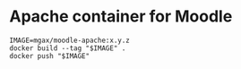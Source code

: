 # Apache container for Moodle

```shell
IMAGE=mgax/moodle-apache:x.y.z
docker build --tag "$IMAGE" .
docker push "$IMAGE"
```
